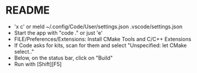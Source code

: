 # README

* 'x c' or meld ~/.config/Code/User/settings.json .vscode/settings.json
* Start the app with "code ." or just 'e'
* FILE/Preferences/Extensions: Install CMake Tools and C/C++ Extensions
* If Code asks for kits, scan for them and select "Unspecified: let CMake select.."
* Below, on the status bar, click on "Build"
* Run with [Shift][F5]
